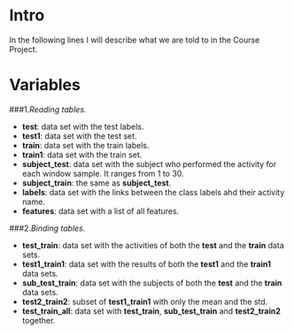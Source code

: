 Intro
=====

In the following lines I will describe what we are told to in the Course Project.

Variables
=========

###1.*Reading tables.*
 - **test**: data set with the test labels.
 - **test1**: data set with the test set.
 - **train**: data set with the train labels.
 - **train1**: data set with the train set.
 - **subject_test**: data set with the subject who performed the activity for each window sample. It ranges from 1 to 30.
 - **subject_train**: the same as **subject_test**.
 - **labels**: data set with the links between the class labels ahd their activity name.
 - **features**: data set with a list of all features.

###2.*Binding tables.*
 - **test_train**: data set with the activities of both the **test** and the **train** data sets.
 - **test1_train1**: data set with the results of both the **test1** and the **train1** data sets.
 - **sub_test_train**: data set with the subjects of both the **test** and the **train** data sets.
 - **test2_train2**: subset of **test1_train1** with only the mean and the std.
 - **test_train_all**: data set with **test_train**, **sub_test_train** and **test2_train2** together.
